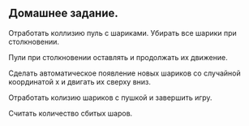 ## Домашнее задание.

Отработать коллизию пуль с шариками. Убирать все шарики при столкновении.

Пули при столкновении оставлять и продолжать их движение.

Сделать автоматическое появление новых шариков со случайной координатой x и двигать их сверху вниз.

Отработать колизию шариков с пушкой и завершить игру.

Считать количество сбитых шаров.

